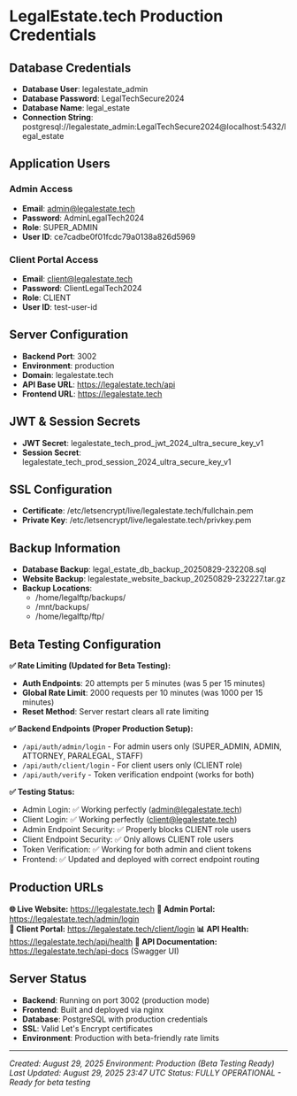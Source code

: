 # LegalEstate.tech Production Credentials

## Database Credentials
- **Database User**: legalestate_admin
- **Database Password**: LegalTechSecure2024
- **Database Name**: legal_estate
- **Connection String**: postgresql://legalestate_admin:LegalTechSecure2024@localhost:5432/legal_estate

## Application Users

### Admin Access
- **Email**: admin@legalestate.tech
- **Password**: AdminLegalTech2024
- **Role**: SUPER_ADMIN
- **User ID**: ce7cadbe0f01fcdc79a0138a826d5969

### Client Portal Access  
- **Email**: client@legalestate.tech
- **Password**: ClientLegalTech2024
- **Role**: CLIENT
- **User ID**: test-user-id

## Server Configuration
- **Backend Port**: 3002
- **Environment**: production
- **Domain**: legalestate.tech
- **API Base URL**: https://legalestate.tech/api
- **Frontend URL**: https://legalestate.tech

## JWT & Session Secrets
- **JWT Secret**: legalestate_tech_prod_jwt_2024_ultra_secure_key_v1
- **Session Secret**: legalestate_tech_prod_session_2024_ultra_secure_key_v1

## SSL Configuration
- **Certificate**: /etc/letsencrypt/live/legalestate.tech/fullchain.pem
- **Private Key**: /etc/letsencrypt/live/legalestate.tech/privkey.pem

## Backup Information
- **Database Backup**: legal_estate_db_backup_20250829-232208.sql
- **Website Backup**: legalestate_website_backup_20250829-232227.tar.gz
- **Backup Locations**: 
  - /home/legalftp/backups/
  - /mnt/backups/
  - /home/legalftp/ftp/

## Beta Testing Configuration

**✅ Rate Limiting (Updated for Beta Testing):**
- **Auth Endpoints**: 20 attempts per 5 minutes (was 5 per 15 minutes)
- **Global Rate Limit**: 2000 requests per 10 minutes (was 1000 per 15 minutes)
- **Reset Method**: Server restart clears all rate limiting

**✅ Backend Endpoints (Proper Production Setup):**
- `/api/auth/admin/login` - For admin users only (SUPER_ADMIN, ADMIN, ATTORNEY, PARALEGAL, STAFF)
- `/api/auth/client/login` - For client users only (CLIENT role)
- `/api/auth/verify` - Token verification endpoint (works for both)

**✅ Testing Status:**
- Admin Login: ✅ Working perfectly (admin@legalestate.tech)
- Client Login: ✅ Working perfectly (client@legalestate.tech) 
- Admin Endpoint Security: ✅ Properly blocks CLIENT role users
- Client Endpoint Security: ✅ Only allows CLIENT role users
- Token Verification: ✅ Working for both admin and client tokens
- Frontend: ✅ Updated and deployed with correct endpoint routing

## Production URLs

**🌐 Live Website:** https://legalestate.tech
**🔐 Admin Portal:** https://legalestate.tech/admin/login  
**👤 Client Portal:** https://legalestate.tech/client/login
**📊 API Health:** https://legalestate.tech/api/health
**📝 API Documentation:** https://legalestate.tech/api-docs (Swagger UI)

## Server Status
- **Backend**: Running on port 3002 (production mode)
- **Frontend**: Built and deployed via nginx
- **Database**: PostgreSQL with production credentials
- **SSL**: Valid Let's Encrypt certificates
- **Environment**: Production with beta-friendly rate limits

---
*Created: August 29, 2025*
*Environment: Production (Beta Testing Ready)*
*Last Updated: August 29, 2025 23:47 UTC*
*Status: FULLY OPERATIONAL - Ready for beta testing*